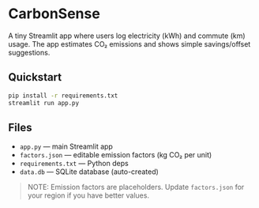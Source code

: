 # CarbonSense
A tiny Streamlit app where users log electricity (kWh) and commute (km) usage. 
The app estimates CO₂ emissions and shows simple savings/offset suggestions.

## Quickstart

```bash
pip install -r requirements.txt
streamlit run app.py
```

## Files
- `app.py` — main Streamlit app
- `factors.json` — editable emission factors (kg CO₂ per unit)
- `requirements.txt` — Python deps
- `data.db` — SQLite database (auto-created)

> NOTE: Emission factors are placeholders. Update `factors.json` for your region if you have better values.
